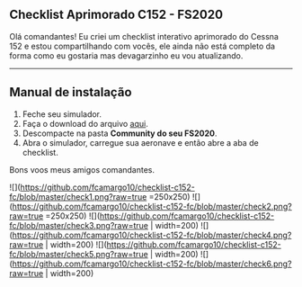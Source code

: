 ## Checklist Aprimorado C152 - FS2020
Olá comandantes!
Eu criei um checklist interativo aprimorado do Cessna 152 e estou compartilhando com vocês, ele ainda não está completo da forma como eu gostaria mas devagarzinho eu vou atualizando.
________________

## Manual de instalação

 1. Feche seu simulador.
 2. Faça o download do arquivo [aqui](https://github.com/fcamargo10/checklist-c152-fc/releases/tag/1.0).
 3. Descompacte na pasta **Community do seu FS2020**. 
 4. Abra o simulador, carregue sua aeronave e então abre a aba de checklist.

Bons voos meus amigos comandantes.

![](https://github.com/fcamargo10/checklist-c152-fc/blob/master/check1.png?raw=true =250x250)
![](https://github.com/fcamargo10/checklist-c152-fc/blob/master/check2.png?raw=true =250x250)
![](https://github.com/fcamargo10/checklist-c152-fc/blob/master/check3.png?raw=true | width=200)
![](https://github.com/fcamargo10/checklist-c152-fc/blob/master/check4.png?raw=true | width=200)
![](https://github.com/fcamargo10/checklist-c152-fc/blob/master/check5.png?raw=true | width=200)
![](https://github.com/fcamargo10/checklist-c152-fc/blob/master/check6.png?raw=true | width=200)
